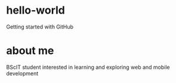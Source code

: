 # hello-world
Getting started with GitHub

# about me
BScIT student interested in learning and exploring web and mobile development
